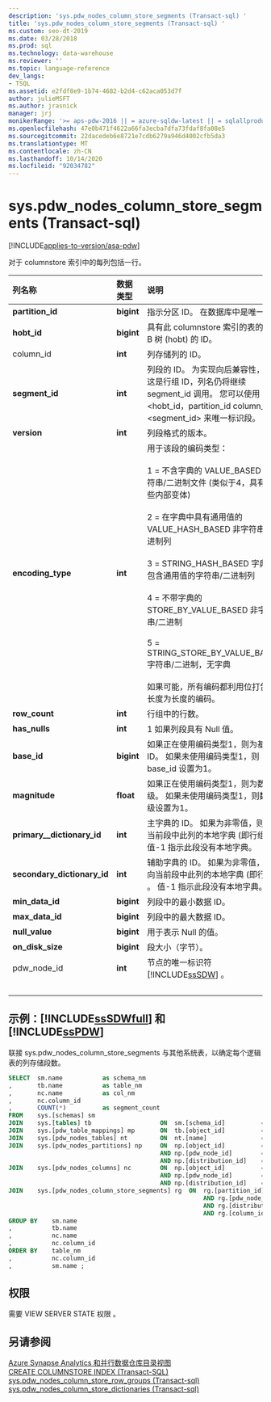 ```yaml
---
description: 'sys.pdw_nodes_column_store_segments (Transact-sql) '
title: 'sys.pdw_nodes_column_store_segments (Transact-sql) '
ms.custom: seo-dt-2019
ms.date: 03/28/2018
ms.prod: sql
ms.technology: data-warehouse
ms.reviewer: ''
ms.topic: language-reference
dev_langs:
- TSQL
ms.assetid: e2fdf8e9-1b74-4682-b2d4-c62aca053d7f
author: julieMSFT
ms.author: jrasnick
manager: jrj
monikerRange: '>= aps-pdw-2016 || = azure-sqldw-latest || = sqlallproducts-allversions'
ms.openlocfilehash: 47e0b471f4622a66fa3ecba7dfa73fdaf8fa08e5
ms.sourcegitcommit: 22dacedeb6e8721e7cdb6279a946d4002cfb5da3
ms.translationtype: MT
ms.contentlocale: zh-CN
ms.lasthandoff: 10/14/2020
ms.locfileid: "92034782"
---
```

# <a name="syspdw_nodes_column_store_segments-transact-sql"></a>sys.pdw_nodes_column_store_segments (Transact-sql) 

[!INCLUDE[applies-to-version/asa-pdw](../../includes/applies-to-version/asa-pdw.md)]

对于 columnstore 索引中的每列包括一行。

| 列名称                 | 数据类型  | 说明                                                  |
| :-------------------------- | :--------- | :----------------------------------------------------------- |
| **partition_id**            | **bigint** | 指示分区 ID。 在数据库中是唯一的。     |
| **hobt_id**                 | **bigint** | 具有此 columnstore 索引的表的堆或 B 树 (hobt) 的 ID。 |
| column_id               | **int**    | 列存储列的 ID。                                |
| **segment_id**              | **int**    | 列段的 ID。 为实现向后兼容性，即使这是行组 ID，列名仍将继续 segment_id 调用。 您可以使用 <hobt_id，partition_id column_id> <segment_id> 来唯一标识段。 |
| **version**                 | **int**    | 列段格式的版本。                        |
| **encoding_type**           | **int**    | 用于该段的编码类型：<br /><br /> 1 = 不含字典的 VALUE_BASED 非字符串/二进制文件 (类似于4，具有一些内部变体) <br /><br /> 2 = 在字典中具有通用值的 VALUE_HASH_BASED 非字符串/二进制列<br /><br /> 3 = STRING_HASH_BASED 字典中包含通用值的字符串/二进制列<br /><br /> 4 = 不带字典的 STORE_BY_VALUE_BASED 非字符串/二进制<br /><br /> 5 = STRING_STORE_BY_VALUE_BASED 字符串/二进制，无字典<br /><br /> 如果可能，所有编码都利用位打包和长度为长度的编码。 |
| **row_count**               | **int**    | 行组中的行数。                             |
| **has_nulls**               | **int**    | 1 如果列段具有 Null 值。                     |
| **base_id**                 | **bigint** | 如果正在使用编码类型1，则为基值 ID。  如果未使用编码类型1，则 base_id 设置为1。 |
| **magnitude**               | **float**  | 如果正在使用编码类型1，则为数量级。  如果未使用编码类型1，则数量级设置为1。 |
| **primary__dictionary_id**  | **int**    | 主字典的 ID。 如果为非零值，则指向当前段中此列的本地字典 (即行组) 。 值-1 指示此段没有本地字典。 |
| **secondary_dictionary_id** | **int**    | 辅助字典的 ID。 如果为非零值，则指向当前段中此列的本地字典 (即行组) 。 值-1 指示此段没有本地字典。 |
| **min_data_id**             | **bigint** | 列段中的最小数据 ID。                       |
| **max_data_id**             | **bigint** | 列段中的最大数据 ID。                       |
| **null_value**              | **bigint** | 用于表示 Null 的值。                               |
| **on_disk_size**            | **bigint** | 段大小（字节）。                                    |
| pdw_node_id             | **int**    | 节点的唯一标识符 [!INCLUDE[ssSDW](../../includes/sssdw-md.md)] 。 |
| &nbsp; | &nbsp; | &nbsp; |

## <a name="examples-sssdwfull-and-sspdw"></a>示例：[!INCLUDE[ssSDWfull](../../includes/sssdwfull-md.md)] 和 [!INCLUDE[ssPDW](../../includes/sspdw-md.md)]

联接 sys.pdw_nodes_column_store_segments 与其他系统表，以确定每个逻辑表的列存储段数。

```sql
SELECT  sm.name           as schema_nm
,       tb.name           as table_nm
,       nc.name           as col_nm
,       nc.column_id
,       COUNT(*)          as segment_count
FROM    sys.[schemas] sm
JOIN    sys.[tables] tb                   ON  sm.[schema_id]          = tb.[schema_id]
JOIN    sys.[pdw_table_mappings] mp       ON  tb.[object_id]          = mp.[object_id]
JOIN    sys.[pdw_nodes_tables] nt         ON  nt.[name]               = mp.[physical_name]
JOIN    sys.[pdw_nodes_partitions] np     ON  np.[object_id]          = nt.[object_id]
                                          AND np.[pdw_node_id]        = nt.[pdw_node_id]
                                          AND np.[distribution_id]    = nt.[distribution_id]
JOIN    sys.[pdw_nodes_columns] nc        ON  np.[object_id]          = nc.[object_id]
                                          AND np.[pdw_node_id]        = nc.[pdw_node_id]
                                          AND np.[distribution_id]    = nc.[distribution_id]
JOIN    sys.[pdw_nodes_column_store_segments] rg  ON  rg.[partition_id]         = np.[partition_id]
                                                      AND rg.[pdw_node_id]      = np.[pdw_node_id]
                                                      AND rg.[distribution_id]  = np.[distribution_id]
                                                      AND rg.[column_id]        = nc.[column_id]
GROUP BY    sm.name
,           tb.name
,           nc.name
,           nc.column_id  
ORDER BY    table_nm
,           nc.column_id
,           sm.name ;
```

## <a name="permissions"></a>权限

需要 VIEW SERVER STATE 权限  。

## <a name="see-also"></a>另请参阅

[Azure Synapse Analytics 和并行数据仓库目录视图](../../relational-databases/system-catalog-views/sql-data-warehouse-and-parallel-data-warehouse-catalog-views.md)  
[CREATE COLUMNSTORE INDEX (Transact-SQL)](../../t-sql/statements/create-columnstore-index-transact-sql.md)  
[sys.pdw_nodes_column_store_row_groups &#40;Transact-sql&#41;](../../relational-databases/system-catalog-views/sys-pdw-nodes-column-store-row-groups-transact-sql.md)  
[sys.pdw_nodes_column_store_dictionaries &#40;Transact-sql&#41;](../../relational-databases/system-catalog-views/sys-pdw-nodes-column-store-dictionaries-transact-sql.md)
